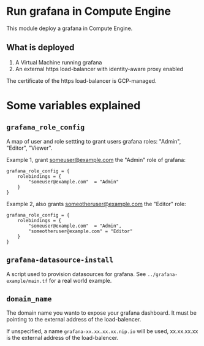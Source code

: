 # Run grafana in Compute Engine

This module deploy a grafana in Compute Engine.

## What is deployed

1. A Virtual Machine running grafana
1. An external https load-balancer with identity-aware proxy enabled

The certificate of the https load-balancer is GCP-managed. 

# Some variables explained

## `grafana_role_config`

A map of user and role settting to grant users grafana roles: "Admin", "Editor", "Viewer". 

Example 1, grant someuser@example.com the "Admin" role of grafana:

```
grafana_role_config = {
    rolebindings = {
        "someuser@example.com"  = "Admin"
    }
}
```

Example 2, also grants someotheruser@example.com the "Editor" role:

```
grafana_role_config = {
    rolebindings = {
        "someuser@example.com"  = "Admin",
        "someotheruser@example.com" = "Editor"
    }
}
```

## `grafana-datasource-install` 

A script used to provision datasources for grafana. See `../grafana-example/main.tf` for a real world example. 


## `domain_name`

The domain name you wanto to expose your grafana dashboard. It must be pointing to the external address of the load-balencer. 

If unspecified, a name `grafana-xx.xx.xx.xx.nip.io` will be used, xx.xx.xx.xx is the external address of the load-balencer.
